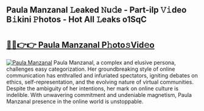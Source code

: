 ## Paula Manzanal 𝙻eaked 𝙽u𝚍e - Part-iIp 𝚅𝚒deo B𝚒kini 𝙿hotos - Hot All 𝙻eaks o1SqC

# <h2><a href="http://ld4100.urlbe.top/?page=Paula+Manzanal">🔗🔗👉👉 Paula Manzanal P𝚑oto𝚜Vid𝚎o</a></h2>

[![Paula Manzanal](https://i.imgur.com/eBuTRDB.gif)](http://ld4100.urlbe.top/?page=Paula+Manzanal)
Paula Manzanal, a complex and elusive persona, challenges easy categorization. Her groundbreaking style of online communication has enthralled and infuriated spectators, igniting debates on ethics, self-representation, and the evolving nature of virtual communities. Despite the ambiguity of her intentions, her mark on online culture is indelible. With unwavering commitment and undeniable magnetism, Paula Manzanal presence in the online world is unstoppable.
